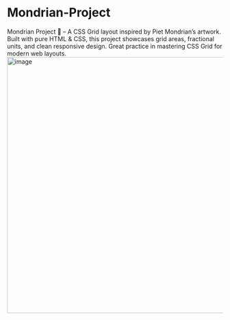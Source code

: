 # Mondrian-Project
Mondrian Project 🎨 – A CSS Grid layout inspired by Piet Mondrian’s artwork. Built with pure HTML &amp; CSS, this project showcases grid areas, fractional units, and clean responsive design. Great practice in mastering CSS Grid for modern web layouts.
<img width="572" height="598" alt="image" src="https://github.com/user-attachments/assets/c404a21d-805c-4d49-a0f7-000427da25b5" />
